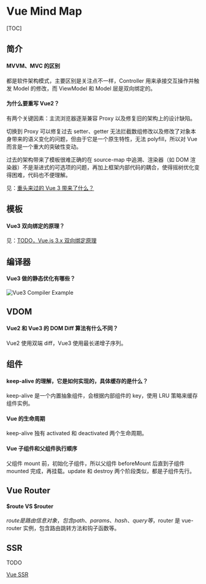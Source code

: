 # Vue Mind Map

[TOC]

## 简介

#### MVVM、MVC 的区别

都是软件架构模式，主要区别是关注点不一样，Controller 用来承接交互操作并触发 Model 的修改，而 ViewModel 和 Model 层是双向绑定的。

#### 为什么要重写 Vue2？

有两个关键因素：主流浏览器逐渐兼容 Proxy 以及修复旧的架构上的设计缺陷。

切换到 Proxy 可以修复过去 setter、getter 无法拦截数组修改以及修改了对象本身带来的语义变化的问题，但由于它是一个原生特性，无法 polyfill，所以对 Vue 而言是一个重大的突破性变动。

过去的架构带来了模板很难正确的在 source-map 中追溯、渲染器（如 DOM 渲染器）不是渐进式的可选项的问题，再加上框架内部代码的耦合，使得摇树优化变得困难，代码也不便理解。

见：[重头来过的 Vue 3 带来了什么？](https://zhuanlan.zhihu.com/p/147022323)

## 模板

#### Vue3 双向绑定的原理？

见：[TODO，Vue.js 3.x 双向绑定原理](https://segmentfault.com/a/1190000041716718)

## 编译器

#### Vue3 做的静态优化有哪些？

![Vue3 Compiler Example](https://mgear-image.oss-cn-shanghai.aliyuncs.com/image/other/20220628022452.png)

## VDOM

#### Vue2 和 Vue3 的 DOM Diff 算法有什么不同？

Vue2 使用双端 diff，Vue3 使用最长递增子序列。

## 组件

#### keep-alive 的理解，它是如何实现的，具体缓存的是什么？

keep-alive 是一个内置抽象组件，会根据内部组件的 key，使用 LRU 策略来缓存组件实例。

#### Vue 的生命周期

keep-alive 独有 activated 和 deactivated 两个生命周期。

#### Vue 子组件和父组件执行顺序

父组件 mount 前，初始化子组件，所以父组件 beforeMount 后直到子组件 mounted 完成，再挂载。update 和 destroy 两个阶段类似，都是子组件先行。

## Vue Router

#### \$route VS \$router

$route 是路由信息对象，包含 path、params、hash、query 等，$router 是 vue-router 实例，包含路由跳转方法和钩子函数等。

## SSR

TODO

[Vue SSR](https://vuejs.org/guide/scaling-up/ssr.html)